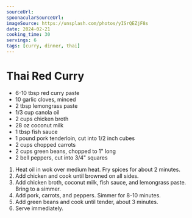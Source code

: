 ```yaml
---
sourceUrl:
spoonacularSourceUrl:
imageSource: https://unsplash.com/photos/yISrQEZjF8s
date: 2024-02-21
cooking_time: 30
servings: 6
tags: [curry, dinner, thai]
---
```

# Thai Red Curry

- 6-10 tbsp red curry paste
- 10 garlic cloves, minced
- 2 tbsp lemongrass paste
- 1/3 cup canola oil
- 2 cups chicken broth
- 28 oz coconut milk
- 1 tbsp fish sauce
- 1 pound pork tenderloin, cut into 1/2 inch cubes
- 2 cups chopped carrots
- 2 cups green beans, chopped to 1" long
- 2 bell peppers, cut into 3/4" squares

1. Heat oil in wok over medium heat. Fry spices for about 2 minutes.
2. Add chicken and cook until browned on all sides.
3. Add chicken broth, coconut milk, fish sauce, and lemongrass paste. Bring to a simmer.
4. Add pork, carrots, and peppers. Simmer for 8-10 minutes.
5. Add green beans and cook until tender, about 3 minutes.
6. Serve immediately.

